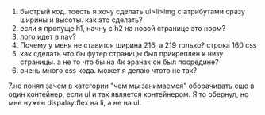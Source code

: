 1. быстрый код. тоесть я хочу сделать ul>li>img c атрибутами сразу ширины и высоты. как это сделать?
2. если я пропуще h1, начну с h2 на новой странице это норм?
3. лого идет в nav?
4. Почему у меня не ставится ширина 216, а 219 только? строка 160 сss
5. как сделать что бы футер страницы был прикреплен к низу страницы. а не то что бы на 4к эранах он был посредине?
6. очень много сss кода. может я делаю чтото не так?

7.не понял зачем в категории "чем мы занимаемся" оборачивать еще в один контейнер, если ul и так является контейнером. Я то обернул, но мне нужен dispalay:flex на li, а не на ul.